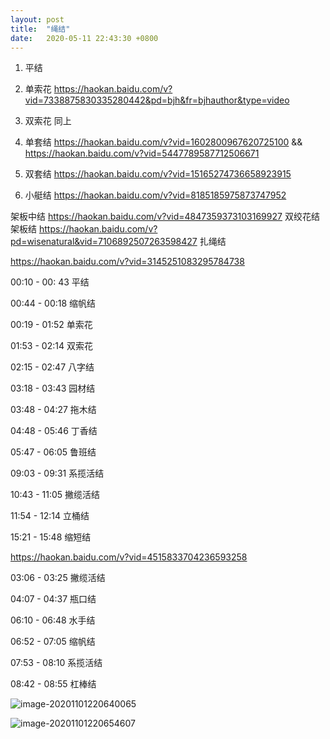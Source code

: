 ```yaml
---
layout: post
title:  "绳结"
date:   2020-05-11 22:43:30 +0800
---
```


1. 平结

2. 单索花              https://haokan.baidu.com/v?vid=7338875830335280442&pd=bjh&fr=bjhauthor&type=video

3. 双索花            同上

4. 单套结     https://haokan.baidu.com/v?vid=1602800967620725100 && https://haokan.baidu.com/v?vid=5447789587712506671

5. 双套结     https://haokan.baidu.com/v?vid=15165274736658923915

6. 小艇结    https://haokan.baidu.com/v?vid=8185185975873747952

架板中结  https://haokan.baidu.com/v?vid=4847359373103169927
双绞花结
架板结    https://haokan.baidu.com/v?pd=wisenatural&vid=7106892507263598427
扎绳结

https://haokan.baidu.com/v?vid=3145251083295784738

00:10 - 00: 43 平结

00:44 - 00:18 缩帆结

00:19 - 01:52 单索花

01:53 - 02:14 双索花

02:15 - 02:47 八字结

03:18 - 03:43 园材结

03:48 - 04:27 拖木结

04:48 - 05:46 丁香结

05:47 - 06:05 鲁班结

09:03 - 09:31 系揽活结

10:43 - 11:05 撇缆活结

11:54 - 12:14 立桶结

15:21 - 15:48 缩短结




https://haokan.baidu.com/v?vid=4515833704236593258

03:06 - 03:25 	撇缆活结

04:07 - 04:37 瓶口结

06:10 - 06:48 水手结

06:52 - 07:05 缩帆结

07:53 - 08:10 系揽活结

08:42 - 08:55 杠棒结







![image-20201101220640065](C:\Users\lndlong\AppData\Roaming\Typora\typora-user-images\image-20201101220640065.png)

![image-20201101220654607](C:\Users\lndlong\AppData\Roaming\Typora\typora-user-images\image-20201101220654607.png)

